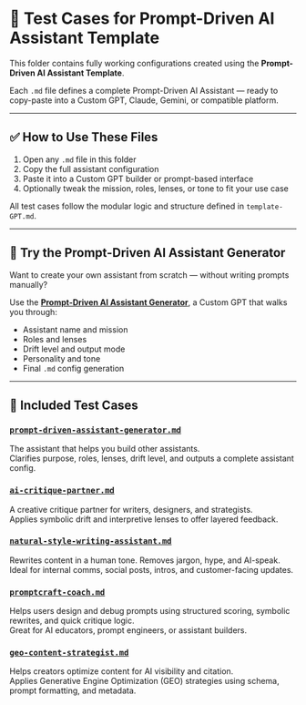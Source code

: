 # 🧪 Test Cases for Prompt-Driven AI Assistant Template

This folder contains fully working configurations created using the **Prompt-Driven AI Assistant Template**.

Each `.md` file defines a complete Prompt-Driven AI Assistant — ready to copy-paste into a Custom GPT, Claude, Gemini, or compatible platform.

---

## ✅ How to Use These Files

1. Open any `.md` file in this folder  
2. Copy the full assistant configuration  
3. Paste it into a Custom GPT builder or prompt-based interface  
4. Optionally tweak the mission, roles, lenses, or tone to fit your use case

All test cases follow the modular logic and structure defined in `template-GPT.md`.

---

## 🧠 Try the Prompt-Driven AI Assistant Generator

Want to create your own assistant from scratch — without writing prompts manually?

Use the [**Prompt-Driven AI Assistant Generator**](https://chatgpt.com/g/g-68637da1ecfc819190cf6c6e361d2c3d-prompt-driven-ai-assistant-generator), a Custom GPT that walks you through:

- Assistant name and mission
- Roles and lenses
- Drift level and output mode
- Personality and tone
- Final `.md` config generation

---

## 📂 Included Test Cases

### [`prompt-driven-assistant-generator.md`](./prompt-driven-assistant-generator.md)  
The assistant that helps you build other assistants.  
Clarifies purpose, roles, lenses, drift level, and outputs a complete assistant config.

### [`ai-critique-partner.md`](./ai-critique-partner.md)  
A creative critique partner for writers, designers, and strategists.  
Applies symbolic drift and interpretive lenses to offer layered feedback.

### [`natural-style-writing-assistant.md`](./natural-style-writing-assistant.md)  
Rewrites content in a human tone. Removes jargon, hype, and AI-speak.  
Ideal for internal comms, social posts, intros, and customer-facing updates.

### [`promptcraft-coach.md`](./promptcraft-coach.md)  
Helps users design and debug prompts using structured scoring, symbolic rewrites, and quick critique logic.  
Great for AI educators, prompt engineers, or assistant builders.

### [`geo-content-strategist.md`](./geo-content-strategist.md)  
Helps creators optimize content for AI visibility and citation.  
Applies Generative Engine Optimization (GEO) strategies using schema, prompt formatting, and metadata.


